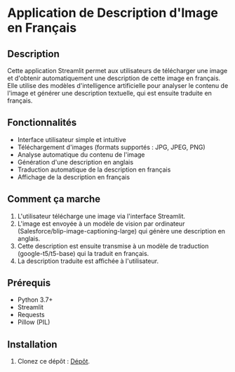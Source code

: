 

# Application de Description d'Image en Français

## Description

Cette application Streamlit permet aux utilisateurs de télécharger une image et d'obtenir automatiquement une description de cette image en français. Elle utilise des modèles d'intelligence artificielle pour analyser le contenu de l'image et générer une description textuelle, qui est ensuite traduite en français.

## Fonctionnalités

- Interface utilisateur simple et intuitive
- Téléchargement d'images (formats supportés : JPG, JPEG, PNG)
- Analyse automatique du contenu de l'image
- Génération d'une description en anglais
- Traduction automatique de la description en français
- Affichage de la description en français

## Comment ça marche

1. L'utilisateur télécharge une image via l'interface Streamlit.
2. L'image est envoyée à un modèle de vision par ordinateur (Salesforce/blip-image-captioning-large) qui génère une description en anglais.
3. Cette description est ensuite transmise à un modèle de traduction (google-t5/t5-base) qui la traduit en français.
4. La description traduite est affichée à l'utilisateur.

## Prérequis

- Python 3.7+
- Streamlit
- Requests
- Pillow (PIL)

## Installation

1. Clonez ce dépôt : [Dépôt]().
